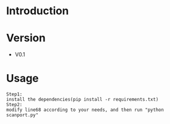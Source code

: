 # Introduction


# Version
- V0.1

# Usage
```
Step1:
install the dependencies(pip install -r requirements.txt)
Step2:
modify line68 according to your needs, and then run "python scanport.py"
```